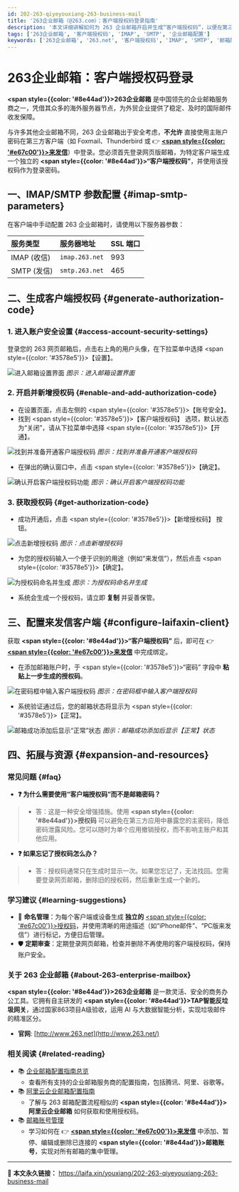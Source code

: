 ```yaml
---
id: 202-263-qiyeyouxiang-263-business-mail
title: '263企业邮箱（@263.com）：客户端授权码登录指南'
description: '本文详细讲解如何为 263 企业邮箱开启并生成“客户端授权码”，以便在第三方邮件客户端（如来发信）中通过 IMAP/SMTP 协议安全地收发邮件。'
tags: ['263企业邮箱', '客户端授权码', 'IMAP', 'SMTP', '企业邮箱配置']
keywords: ['263企业邮箱', '263.net', '客户端授权码', 'IMAP', 'SMTP', '邮箱配置', '来发信']
---
```


# 263企业邮箱：客户端授权码登录

**<span style={{color: '#8e44ad'}}>263企业邮箱</span>** 是中国领先的企业邮箱服务商之一，凭借其众多的海外服务器节点，为外贸企业提供了稳定、及时的国际邮件收发保障。

与许多其他企业邮箱不同，263 企业邮箱出于安全考虑，**不允许** 直接使用主账户密码在第三方客户端（如 Foxmail、Thunderbird 或 👉 [**<span style={{color: '#e67c00'}}>来发信</span>**](https://laifaxin.com)）中登录。您必须首先登录网页版邮箱，为特定客户端生成一个独立的 **<span style={{color: '#8e44ad'}}>“客户端授权码”</span>**，并使用该授权码作为登录密码。

## 一、IMAP/SMTP 参数配置 {#imap-smtp-parameters}

在客户端中手动配置 263 企业邮箱时，请使用以下服务器参数：

| **服务类型** | **服务器地址** | **SSL 端口** |
| :--- | :--- | :--- |
| IMAP (收信) | `imap.263.net` | 993 |
| SMTP (发信) | `smtp.263.net` | 465 |

## 二、生成客户端授权码 {#generate-authorization-code}

### 1. 进入账户安全设置 {#access-account-security-settings}

登录您的 263 网页邮箱后，点击右上角的用户头像，在下拉菜单中选择 <span style={{color: '#3578e5'}}>【设置】</span>。

![进入邮箱设置界面](https://cos.files.maozhishi.com/data/web/web-files/img/1721146843829.png)
_图示：进入邮箱设置界面_

### 2. 开启并新增授权码 {#enable-and-add-authorization-code}

-   在设置页面，点击左侧的 <span style={{color: '#3578e5'}}>【账号安全】</span>。
-   找到 <span style={{color: '#3578e5'}}>【客户端授权码】</span> 选项，默认状态为“关闭”，请从下拉菜单中选择 <span style={{color: '#3578e5'}}>【开通】</span>。

![找到并准备开通客户端授权码](https://cos.files.maozhishi.com/data/web/web-files/img/1721146843831.png)
_图示：找到并准备开通客户端授权码_

-   在弹出的确认窗口中，点击 <span style={{color: '#3578e5'}}>【确定】</span>。

![确认开启客户端授权码功能](https://cos.files.maozhishi.com/data/web/web-files/img/1721146843832.png)
_图示：确认开启客户端授权码功能_

### 3. 获取授权码 {#get-authorization-code}

-   成功开通后，点击 <span style={{color: '#3578e5'}}>【新增授权码】</span> 按钮。

![点击新增授权码](https://cos.files.maozhishi.com/data/web/web-files/img/1721146843830.png)
_图示：点击新增授权码_

-   为您的授权码输入一个便于识别的用途（例如“来发信”），然后点击 <span style={{color: '#3578e5'}}>【确定】</span>。

![为授权码命名并生成](https://cos.files.maozhishi.com/data/web/web-files/img/1721146843813.png)
_图示：为授权码命名并生成_

-   系统会生成一个授权码，请立即 **复制** 并妥善保管。

## 三、配置来发信客户端 {#configure-laifaxin-client}

获取 **<span style={{color: '#8e44ad'}}>“客户端授权码”</span>** 后，即可在 👉 [**<span style={{color: '#e67c00'}}>来发信</span>**](https://laifaxin.com) 中完成绑定。

-   在添加邮箱账户时，于 <span style={{color: '#3578e5'}}>“密码”</span> 字段中 **粘贴上一步生成的授权码**。

![在密码框中输入客户端授权码](https://cos.files.maozhishi.com/data/web/web-files/img/1721146843837.png)
_图示：在密码框中输入客户端授权码_

-   系统验证通过后，您的邮箱状态将显示为 <span style={{color: '#3578e5'}}>【正常】</span>。

![邮箱成功添加后显示“正常”状态](https://cos.files.maozhishi.com/data/web/web-files/img/1721146843812.png)
_图示：邮箱成功添加后显示【正常】状态_

## 四、拓展与资源 {#expansion-and-resources}

### 常见问题 {#faq}

- **❓ 为什么需要使用“客户端授权码”而不是邮箱密码？**
> - 答：这是一种安全增强措施。使用 **<span style={{color: '#8e44ad'}}>授权码</span>** 可以避免在第三方应用中暴露您的主密码，降低密码泄露风险。您可以随时为单个应用撤销授权，而不影响主账户和其他应用。

- **❓ 如果忘记了授权码怎么办？**
> - 答：授权码通常只在生成时显示一次。如果您忘记了，无法找回。您需要登录网页邮箱，删除旧的授权码，然后重新生成一个新的。

### 学习建议 {#learning-suggestions}

-   🔖 **命名管理**：为每个客户端或设备生成 **独立的** <u><span style={{color: '#e67c00'}}>授权码</span></u>，并使用清晰的用途描述（如“iPhone邮件”、“PC版来发信”）进行标记，方便日后管理。
-   🛡️ **定期审查**：定期登录网页邮箱，检查并删除不再使用的客户端授权码，保持账户安全。

### 关于 263 企业邮箱 {#about-263-enterprise-mailbox}

**<span style={{color: '#8e44ad'}}>263企业邮箱</span>** 是一款灵活、安全的商务办公工具。它拥有自主研发的 **<span style={{color: '#8e44ad'}}>TAP智能反垃圾网关</span>**，通过国家863项目A级验收，运用 AI 与大数据智能分析，实现垃圾邮件的精准区分。
- **官网**: [http://www.263.net](http://www.263.net/)

### 相关阅读 {#related-reading}

- 📚 [企业邮箱配置指南总览](./200-qiyeyouxiang-enterprise-mailbox)
  -   查看所有支持的企业邮箱服务商的配置指南，包括腾讯、阿里、谷歌等。
- 📚 [阿里云企业邮箱配置指南](./203-aliyun-qiyeyouxiang-alibaba-cloud-enterprise-mailbox)
    - 了解与 263 邮箱配置流程相似的 **<span style={{color: '#8e44ad'}}>阿里云企业邮箱</span>** 如何获取和使用授权码。
- 📚 [邮箱账号管理](../zhinan/email-account)
    - 学习如何在 👉 [**<span style={{color: '#e67c00'}}>来发信</span>**](https://laifaxin.com) 中添加、暂停、编辑或删除已连接的 **<span style={{color: '#8e44ad'}}>邮箱账号</span>**，实现对所有邮箱的集中管理。

---

🔗 **本文永久链接：** https://laifa.xin/youxiang/202-263-qiyeyouxiang-263-business-mail

